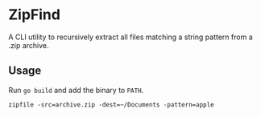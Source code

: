 # ZipFind

A CLI utility to recursively extract all files matching a string pattern from a .zip archive.

## Usage

Run `go build` and add the binary to `PATH`.

`zipfile -src=archive.zip -dest=~/Documents -pattern=apple`


